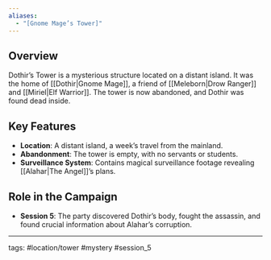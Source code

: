 ```yaml
---
aliases:
  - "[Gnome Mage’s Tower]"
---
```



## Overview
Dothir’s Tower is a mysterious structure located on a distant island. It was the home of [[Dothir|Gnome Mage]], a friend of [[Meleborn|Drow Ranger]] and [[Miriel|Elf Warrior]]. The tower is now abandoned, and Dothir was found dead inside.

## Key Features
- **Location**: A distant island, a week’s travel from the mainland.
- **Abandonment**: The tower is empty, with no servants or students.
- **Surveillance System**: Contains magical surveillance footage revealing [[Alahar|The Angel]]’s plans.

## Role in the Campaign
- **Session 5**: The party discovered Dothir’s body, fought the assassin, and found crucial information about Alahar’s corruption.

---
tags: #location/tower #mystery #session_5